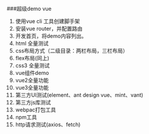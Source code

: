 ###超级demo vue
1. 使用vue cli 工具创建脚手架
2. 安装vue router，并配置路由
3. 开发首页，将demo内容列出。
4. html 全量测试
5. css布局方式（二级目录：两栏布局，三栏布局）
6. flex布局(同上)
7. css3 全量测试 
8. vue组件demo
9. vue2全量功能
10. vue3全量功能
11. 第三方UI测试(element、ant design vue、mint、vant)
12. 第三方js库测试
13. webpac打包工具
14. npm工具
15. http请求测试(axios、fetch)